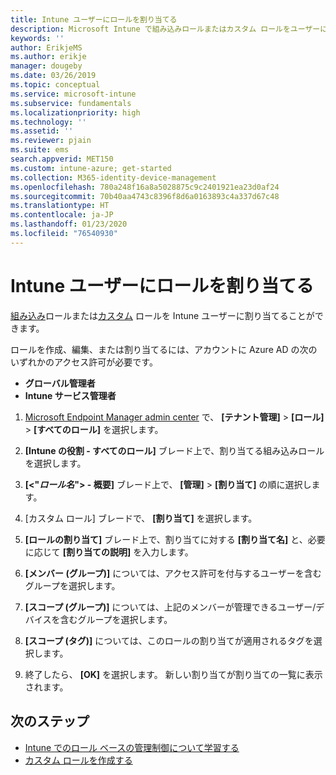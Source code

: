```yaml
---
title: Intune ユーザーにロールを割り当てる
description: Microsoft Intune で組み込みロールまたはカスタム ロールをユーザーに割り当てる方法を学習します。
keywords: ''
author: ErikjeMS
ms.author: erikje
manager: dougeby
ms.date: 03/26/2019
ms.topic: conceptual
ms.service: microsoft-intune
ms.subservice: fundamentals
ms.localizationpriority: high
ms.technology: ''
ms.assetid: ''
ms.reviewer: pjain
ms.suite: ems
search.appverid: MET150
ms.custom: intune-azure; get-started
ms.collection: M365-identity-device-management
ms.openlocfilehash: 780a248f16a8a5028875c9c2401921ea23d0af24
ms.sourcegitcommit: 70b40aa4743c8396f8d6a0163893c4a337d67c48
ms.translationtype: HT
ms.contentlocale: ja-JP
ms.lasthandoff: 01/23/2020
ms.locfileid: "76540930"
---
```

# <a name="assign-a-role-to-an-intune-user"></a>Intune ユーザーにロールを割り当てる

[組み込み](role-based-access-control.md#built-in-roles)ロールまたは[カスタム](create-custom-role.md) ロールを Intune ユーザーに割り当てることができます。

ロールを作成、編集、または割り当てるには、アカウントに Azure AD の次のいずれかのアクセス許可が必要です。
- **グローバル管理者**
- **Intune サービス管理者**

1. [Microsoft Endpoint Manager admin center](https://go.microsoft.com/fwlink/?linkid=2109431) で、 **[テナント管理]**  >  **[ロール]**  >  **[すべてのロール]** を選択します。

2. **[Intune の役割 - すべてのロール]** ブレード上で、割り当てる組み込みロールを選択します。

3. **[<"*ロール名*"> - 概要]** ブレード上で、 **[管理]**  >  **[割り当て]** の順に選択します。

4. [カスタム ロール] ブレードで、 **[割り当て]** を選択します。

5. **[ロールの割り当て]** ブレード上で、割り当てに対する **[割り当て名]** と、必要に応じて **[割り当ての説明]** を入力します。

6. **[メンバー (グループ)]** については、アクセス許可を付与するユーザーを含むグループを選択します。

7. **[スコープ (グループ)]** については、上記のメンバーが管理できるユーザー/デバイスを含むグループを選択します。

8. **[スコープ (タグ)]** については、このロールの割り当てが適用されるタグを選択します。

9. 終了したら、 **[OK]** を選択します。 新しい割り当てが割り当ての一覧に表示されます。


## <a name="next-steps"></a>次のステップ
- [Intune でのロール ベースの管理制御について学習する](role-based-access-control.md)
- [カスタム ロールを作成する](create-custom-role.md)
